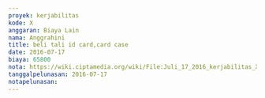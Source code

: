 ```yaml
---
proyek: kerjabilitas
kode: X
anggaran: Biaya Lain
nama: Anggrahini
title: beli tali id card,card case
date: 2016-07-17
biaya: 65800
nota: https://wiki.ciptamedia.org/wiki/File:Juli_17_2016_kerjabilitas_X_tali_id_card_anggrahini.jpg
tanggalpelunasan: 2016-07-17
notapelunasan:
---
```

